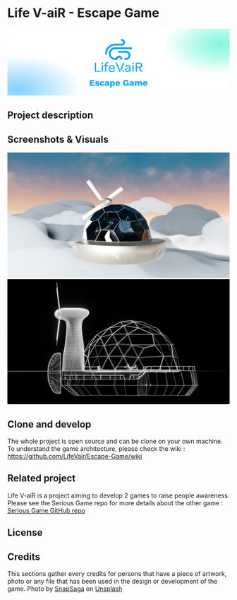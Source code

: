 # Life V-aiR - Escape Game
![Cover Image](GameVisuals/herocover.png)
## Project description
## Screenshots & Visuals
![The Station Exterior](GameVisuals/Screenshot%201.png)
![The Station Exterior](GameVisuals/Screenshot%202.png)
## Clone and develop
The whole project is open source and can be clone on your own machine. To understand the game architecture, please check the wiki : https://github.com/LifeVair/Escape-Game/wiki
## Related project 
Life V-aiR is a project aiming to develop 2 games to raise people awareness. Please see the Serious Game repo for more details about the other game : <a href="https://github.com/LifeVair/Life-VaiR-Serious-Game">Serious Game GitHub repo</a>
## License
## Credits 
This sections gather every credits for persons that have a piece of artwork, photo or any file that has been used in the design or development of the game.
Photo by <a href="https://unsplash.com/@catauggie?utm_content=creditCopyText&utm_medium=referral&utm_source=unsplash">SnapSaga</a> on <a href="https://unsplash.com/photos/a-rainbow-in-the-sky-over-a-field-bAym4VVqVJg?utm_content=creditCopyText&utm_medium=referral&utm_source=unsplash">Unsplash</a>
